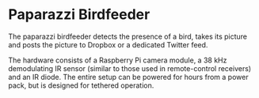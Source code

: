 Paparazzi Birdfeeder
====================

The paparazzi birdfeeder detects the presence of a bird, takes its picture
and posts the picture to Dropbox or a dedicated Twitter feed.

The hardware consists of a Raspberry Pi camera module, a 38 kHz demodulating
IR sensor (similar to those used in remote-control receivers) and an IR diode.
The entire setup can be powered for hours from a power pack, but is designed
for tethered operation.

